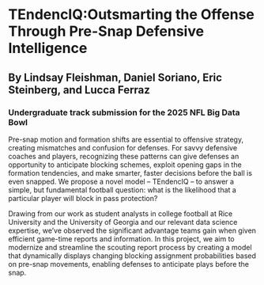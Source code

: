 # TEndencIQ:Outsmarting the Offense Through Pre-Snap Defensive Intelligence
## By Lindsay Fleishman, Daniel Soriano, Eric Steinberg, and Lucca Ferraz
### Undergraduate track submission for the 2025 NFL Big Data Bowl

Pre-snap motion and formation shifts are essential to offensive strategy, creating mismatches and confusion for defenses. For savvy defensive coaches and players, recognizing these patterns can give defenses an opportunity to anticipate blocking schemes, exploit opening gaps in the formation tendencies, and make smarter, faster decisions before the ball is even snapped. 
We propose a novel model – TEndencIQ – to answer a simple, but fundamental football question: what is the likelihood that a particular player will block in pass protection?

Drawing from our work as student analysts in college football at Rice University and the University of Georgia and our relevant data science expertise, we’ve observed the significant advantage teams gain when given efficient game-time reports and information. In this project, we aim to modernize and streamline the scouting report process by creating a model that dynamically displays changing blocking assignment probabilities based on pre-snap movements, enabling defenses to anticipate plays before the snap.
